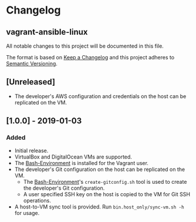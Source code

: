 # Changelog

## vagrant-ansible-linux

All notable changes to this project will be documented in this file.

The format is based on [Keep a Changelog](https://keepachangelog.com/en/1.0.0/)
and this project adheres to [Semantic Versioning](https://semver.org/spec/v2.0.0.html).

## [Unreleased]
- The developer's AWS configuration and credentials on the host can be replicated on the VM.

## [1.0.0] - 2019-01-03
### Added

- Initial release.
- VirtualBox and DigitalOcean VMs are supported.
- The [Bash-Environment](https://github.com/neilluna/Bash-Environment) is installed for the Vagrant user.
- The developer's Git configuration on the host can be replicated on the VM.
    - The [Bash-Environment](https://github.com/neilluna/Bash-Environment)'s `create-gitconfig.sh` tool is used to create the developer's Git configuration.
    - A user specified SSH key on the host is copied to the VM for Git SSH operations.
- A host-to-VM sync tool is provided. Run `bin.host_only/sync-vm.sh -h` for usage.
